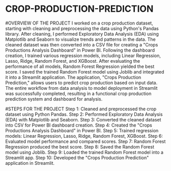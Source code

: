# CROP-PRODUCTION-PREDICTION
#OVERVIEW OF THE PROJECT
I worked on a crop production dataset, starting with cleaning and preprocessing the data using Python's Pandas library. After cleaning, I performed Exploratory Data Analysis (EDA) using Matplotlib and Seaborn to visualize trends and patterns in the data. The cleaned dataset was then converted into a CSV file for creating a "Crops Productions Analysis Dashboard" in Power BI. Following the dashboard creation, I trained various regression models, including Linear Regression, Lasso, Ridge, Random Forest, and XGBoost. After evaluating the performance of all models, Random Forest Regression yielded the best score. I saved the trained Random Forest model using Joblib and integrated it into a Streamlit application. The application, "Crops Production Prediction," allows users to predict crop production based on input data. The entire workflow from data analysis to model deployment in Streamlit was successfully completed, resulting in a functional crop production prediction system and dashboard for analysis.

#STEPS FOR THE PROJECT
Step 1: Cleaned and preprocessed the crop dataset using Python Pandas.
Step 2: Performed Exploratory Data Analysis (EDA) with Matplotlib and Seaborn.
Step 3: Converted the cleaned dataset into CSV for Power BI dashboard creation.
Step 4: Created the "Crops Productions Analysis Dashboard" in Power BI.
Step 5: Trained regression models: Linear Regression, Lasso, Ridge, Random Forest, XGBoost.
Step 6: Evaluated model performance and compared scores.
Step 7: Random Forest Regression produced the best score.
Step 8: Saved the Random Forest model using Joblib.
Step 9: Loaded the trained Random Forest model into a Streamlit app.
Step 10: Developed the "Crops Production Prediction" application in Streamlit.
